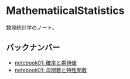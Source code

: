 # MathematiicalStatistics
数理統計学のノート。

## バックナンバー
- [notebook01: 確率と期待値](https://8-u8.github.io/MathematicalStatistics/notebook01.html)
- [notebook01: 母関数と特性関数](https://8-u8.github.io/MathematicalStatistics/notebook02.html)